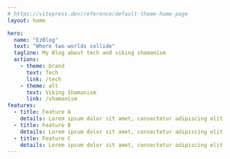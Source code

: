 ```yaml
---
# https://vitepress.dev/reference/default-theme-home-page
layout: home

hero:
  name: "EzBlog"
  text: "Where two worlds collide"
  tagline: My Blog about tech and viking shamanism
  actions:
    - theme: brand
      text: Tech
      link: /tech
    - theme: alt
      text: Viking Shamanism
      link: /shamanism
features:
  - title: Feature A
    details: Lorem ipsum dolor sit amet, consectetur adipiscing elit
  - title: Feature B
    details: Lorem ipsum dolor sit amet, consectetur adipiscing elit
  - title: Feature C
    details: Lorem ipsum dolor sit amet, consectetur adipiscing elit
---
```

